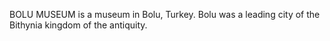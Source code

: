 BOLU MUSEUM is a museum in Bolu, Turkey. Bolu was a leading city of the Bithynia kingdom of the antiquity.
